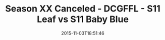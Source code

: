 ---
title: Season XX Canceled - DCGFFL - S11 Leaf vs S11 Baby Blue
teams-score:
- team: _teams/s11-leaf.md
  score: 21
- team: _teams/s11-baby-blue.md
  score: 12
mvp: Trevor Tullius (Leaf), Ricky M. (Baby Blue)
game-ball: ''
sportsperson: ''
season: 11
week: 7
date: '2015-11-03T18:51:46'
pageid: season-11-week-7-925-vs-931
---